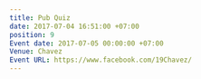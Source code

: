 ```yaml
---
title: Pub Quiz
date: 2017-07-04 16:51:00 +07:00
position: 9
Event date: 2017-07-05 00:00:00 +07:00
Venue: Chavez
Event URL: https://www.facebook.com/19Chavez/
---
```


